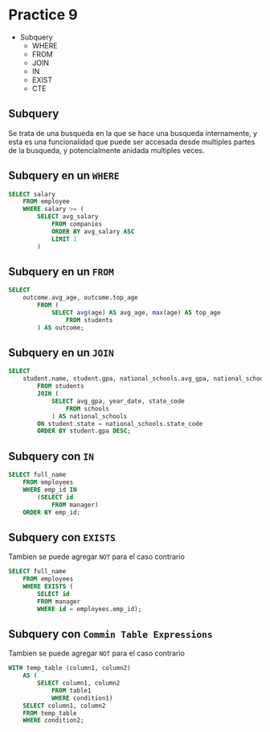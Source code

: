 # Practice 9

- Subquery
    - WHERE
    - FROM
    - JOIN
    - IN
    - EXIST
    - CTE

## Subquery
Se trata de una busqueda en la que se hace una busqueda internamente, y esta es una funcionalidad que puede ser accesada desde multiples partes de la busqueda, y potencialmente anidada multiples veces.

## Subquery en un `WHERE`
```sql
SELECT salary
    FROM employee
    WHERE salary >= (
        SELECT avg_salary
            FROM companies
            ORDER BY avg_salary ASC
            LIMIT 1
        )
```

## Subquery en un `FROM`
```sql
SELECT
    outcome.avg_age, outcome.top_age
        FROM (
            SELECT avg(age) AS avg_age, max(age) AS top_age
                FROM students
        ) AS outcome;
```


## Subquery en un `JOIN`
```sql
SELECT 
    student.name, student.gpa, national_schools.avg_gpa, national_schools.year_date,
        FROM students
        JOIN (
            SELECT avg_gpa, year_date, state_code
                FROM schools
            ) AS national_schools
        ON student.state = national_schools.state_code
        ORDER BY student.gpa DESC;
```

## Subquery con `IN`
```sql
SELECT full_name
    FROM employees
    WHERE emp_id IN 
        (SELECT id
            FROM manager)
    ORDER BY emp_id;
```

## Subquery con `EXISTS`
Tambien se puede agregar `NOT` para el caso contrario
```sql
SELECT full_name
    FROM employees
    WHERE EXISTS (
        SELECT id
        FROM manager
        WHERE id = employees.emp_id);
```

## Subquery con `Commin Table Expressions`
Tambien se puede agregar `NOT` para el caso contrario
```sql
WITH temp_table (column1, column2)
    AS (
        SELECT column1, column2
            FROM table1
            WHERE condition1)
    SELECT column1, column2
    FROM temp_table
    WHERE condition2;
```